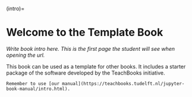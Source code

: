(intro)=
# Welcome to the Template Book

_Write book intro here. This is the first page the student will see when opening the url._

This book can be used as a template for other books. It includes a starter package of the software developed by the TeachBooks initiative.

```{tip}
Remember to use [our manual](https://teachbooks.tudelft.nl/jupyter-book-manual/intro.html).
```

